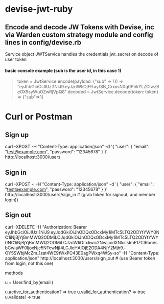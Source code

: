 # devise-jwt-ruby

## Encode and decode JW Tokens with Devise, inc via Warden custom strategy module and config lines in config/devise.rb

Service object JWTService handles the credentials jwt_secret on decode of user token

#### basic console example (sub is the user id, in this case 1)

> token = JwtService.encode(payload: {"sub" => 1})
> => "eyJhbGciOiJIUzI1NiJ9.eyJzdWIiOjF9.ayfSB_CrxosN0q0PhkYLZClwzBeOX5syWuOZwRjVpQ8"
> decoded = JwtService.decode(token: token)
> => {"sub"=>1}

# Curl or Postman

## Sign up

curl -XPOST -H "Content-Type: application/json" -d '{ "user": { "email": "test@example.com", "password": "12345678" } }' http://localhost:3000/users

## Sign in

curl -XPOST -i -H "Content-Type: application/json" -d '{ "user": { "email": "test@example.com", "password": "12345678" } }' http://localhost:3000/users/sign_in # (grab token for signout, and member login))

## Sign out

curl -XDELETE -H "Authorization: Bearer eyJhbGciOiJIUzI1NiJ9.eyJqdGkiOiJhODQxODcxMy1iMTc5LTQ2ODYtYWY0NC1iNjBjYjBmMWQ2ODMiLCJqdGkiOiJhODQxODcxMy1iMTc5LTQ2ODYtYWY0NC1iNjBjYjBmMWQ2ODMiLCJzdWIiOiIxIiwic2NwIjoidXNlciIsImF1ZCI6bnVsbCwiaWF0IjoxNjc5NTcwNjI4LCJleHAiOjE2ODA4NjY2Mjh9.-OY5SWbjMcZm_1zat4WE9tWxPO43E0agPWxq4WSy-so" -H "Content-Type: application/json" http://localhost:3000/users/sign_out # (use Bearer token from login, not this one)

methods

u = User.find_by(email:)

u.active_for_authentication?
=> true
u.valid_for_authentication?
=> true
u.validate!
=> true
